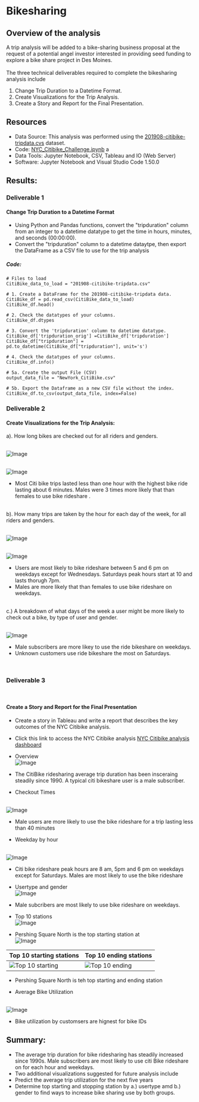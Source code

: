 # Bikesharing

## Overview of the analysis
A trip analysis will be added to a bike-sharing business proposal at the request of a potential angel investor interested in providing seed funding to explore a bike share project in Des Moines.  
<br />
The three technical deliverables required to complete the bikesharing analysis include <br />

1. Change Trip Duration to a Datetime Format.
2. Create Visualizations for the Trip Analysis.
3. Create a Story and Report for the Final Presentation.

## Resources
- Data Source: This analysis was performed using the  [201908-citibike-tripdata.cvs](https://s3.amazonaws.com/tripdata/index.html) dataset.
-  Code: [NYC_Citibike_Challenge.ipynb](https://github.com/aobasuyi/Bikesharing/blob/main/NYC_Citibike_Challenge.ipynb) a
- Data Tools: Jupyter Notebook, CSV, Tableau and IO (Web Server)
- Software: Jupyter Notebook and Visual Studio Code 1.50.0

## Results:
### Deliverable 1
#### Change Trip Duration to a Datetime Format <br />
- Using Python and Pandas functions, convert the "tripduration" column from an integer to a datetime datatype to get the time in hours, minutes, and seconds (00:00:00). 
- Convert the "tripduration" column to a datetime dataytpe, then export the DataFrame as a CSV file to use for the trip analysis
##### Code:
```
# Files to load
CitiBike_data_to_load = "201908-citibike-tripdata.csv"

# 1. Create a DataFrame for the 201908-citibike-tripdata data. 
CitiBike_df = pd.read_csv(CitiBike_data_to_load)
CitiBike_df.head()

# 2. Check the datatypes of your columns. 
CitiBike_df.dtypes

# 3. Convert the 'tripduration' column to datetime datatype.
CitiBike_df['tripduration_orig'] =CitiBike_df['tripduration']
CitiBike_df["tripduration"] = pd.to_datetime(CitiBike_df["tripduration"], unit='s')  

# 4. Check the datatypes of your columns. 
CitiBike_df.info()

# 5a. Create the output File (CSV)
output_data_file = "NewYork_CitiBike.csv"

# 5b. Export the Dataframe as a new CSV file without the index.
CitiBike_df.to_csv(output_data_file, index=False)

```

### Deliverable 2
#### Create Visualizations for the Trip Analysis: <br />

a). How long bikes are checked out for all riders and genders.

<br /> ![Image](Resources/Visualization/Checkout_times_gender.png) <br />

<br /> ![Image](Resources/Visualization/Checkout_times_users.png) <br />

- Most Citi bike trips lasted less than one hour with the highest bike ride lasting about 6 minutes. Males were 3 times more likely that than females to use bike rideshare .<br />  <br />

b).  How many trips are taken by the hour for each day of the week, for all riders and genders.

<br /> ![Image](Resources/Visualization/Trips_weekday_hr.png) <br />

<br /> ![Image](Resources/Visualization/Trips_weekday_gender.png) <br />

- Users are most likely to bike rideshare between 5 and 6 pm on weekdays except for Wednesdays. Saturdays peak hours start at 10 and lasts thorugh 7pm.
- Males are more likely that than females to use bike rideshare on weekdays.
<br />
c.) A breakdown of what days of the week a user might be more likely to check out a bike, by type of user and gender.

<br /> ![Image](Resources/Visualization/Trips_usertype_gender.png) <br />

- Male subscribers are more likey to use the ride bikeshare on weekdays.
- Unknown customers use ride bikeshare the most on Saturdays.
<br />

### Deliverable 3
 <br />

#### Create a Story and Report for the Final Presentation <br />

- Create a story in Tableau and write a report that describes the key outcomes of the NYC Citibike analysis.
- Click this link to access the NYC Citibike analysis [NYC Citibike analysis dashboard](https://public.tableau.com/app/profile/pat1796/viz/DesMoinesCitiBikeProposal_16274868652750/CitiBikeProposal?publish=yes) 

- Overview
<br /> ![Image](Resources/Dashboard_story/DesMoines_overview.png) <br />

- The CitiBike ridesharing average trip duration has been insceraing steadily since 1990. A typical citi bikeshare user is a male subscriber.

- Checkout Times

<br /> ![Image](Resources/Dashboard_story/DesMoines_trip-duration_riders.png) <br />

- Male users are more likely to use the bike rideshare for a trip lasting less than 40 minutes

- Weekday by hour

<br /> ![Image](Resources/Dashboard_story/DesMoines_trips_weekday_hour.png) <br />

- Citi bike rideshare peak hours are 8 am, 5pm and 6 pm on weekdays except for Saturdays. Males are most likely to use the bike rideshare

 - Usertype and gender
<br /> ![Image](Resources/Dashboard_story/DesMoines_trips_usertype.png) <br />

- Male subcribers are most likely to use bike rideshare on weekdays.

- Top 10 stations
<br /> ![Image](Resources/Dashboard_story/DesMoines_top_starting_stations.png) <br />

- Pershing Square North is the top starting station at 
<br /> ![Image](Resources/Dashboard_story/DesMoines_top_ending_stations.png) <br />

| Top 10 starting stations  | Top 10 ending stations |
| ------------- | ------------- |
| ![Top 10 starting](Resources/Dashboard_story/DesMoines_top_starting_stations.png)  | ![Top 10 ending](Resources/Dashboard_story/DesMoines_top_ending_stations.png) |


- Pershing Square North is teh top starting and ending station 

- Average Bike Utilization

<br /> ![Image](Resources/Dashboard_story/DesMoines_bike_utilization.png) <br />

- Bike utilization by customsers are hignest for bike IDs 

## Summary:
- The average trip duration for bike ridesharing has steadily increased since 1990s.
Male subscribers are most likely to use citi Bike rideshare on for each hour and weekdays.
- Two additional visualizations suggested for future analysis include
 - Predict the average trip utilization for the next five years
 - Determine top starting and stopping station by a.) usertype amd b.) gender to find ways to increase bike sharing use by both groups.



